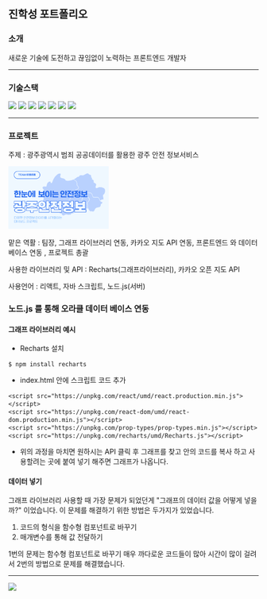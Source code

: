 ## 진학성 포트폴리오


### 소개  
새로운 기술에 도전하고 끊임없이 노력하는 프론트엔드 개발자 

-- -- --

### 기술스택
<img src="https://img.shields.io/badge/Java-007396?style=for-the-badge&logo=java&logoColor=white"/> <span/>
<img src="https://img.shields.io/badge/HTML5-E34F26?style=for-the-badge&logo=HTML5&logoColor=white"/> 
<img src="https://img.shields.io/badge/CSS3-1572B6?style=for-the-badge&logo=CSS3&logoColor=white"/> 
<img src="https://img.shields.io/badge/JavaScript-F7DF1E?style=for-the-badge&logo=JavaScript&logoColor=white"/> 
<img src="https://img.shields.io/badge/React-61DAFB?style=for-the-badge&logo=React&logoColor=black">
<img src="https://img.shields.io/badge/Node.js-339933?style=for-the-badge&logo=Node.js&logoColor=white"/>
<img src="https://img.shields.io/badge/MySQL-4479A1?style=for-the-badge&logo=MySQL&logoColor=white"/>

-- -- --
### 프로젝트

주제 : 광주광역시 범죄 공공데이터를 활용한 광주 안전 정보서비스

<img src="./hakseong_portfolio/src/components/img/광주안전정보_Main.png" width="40%" height="30%" title="px(픽셀) 크기 설정" alt="RubberDuck"></img>


맡은 역활 : 팀장, 그래프 라이브러리 연동, 카카오 지도 API 연동, 프론트엔드 와 데이터베이스 연동 , 프로젝트 총괄

사용한 라이브러리 및 API : Recharts(그래프라이브러리), 카카오 오픈 지도 API

사용언어 : 리액트, 자바 스크립트, 노드.js(서버)

### 노드.js 를 통해 오라클 데이터 베이스 연동





#### 그래프 라이브러리 예시
- Recharts 설치

~~~
$ npm install recharts
~~~

- index.html 안에 스크립트 코드 추가
~~~
<script src="https://unpkg.com/react/umd/react.production.min.js"></script>
<script src="https://unpkg.com/react-dom/umd/react-dom.production.min.js"></script>
<script src="https://unpkg.com/prop-types/prop-types.min.js"></script>
<script src="https://unpkg.com/recharts/umd/Recharts.js"></script>
~~~
- 위의 과정을 마치면 원하시는 API 클릭 후 그래프를 찾고 안의 코드를 복사 하고 사용할려는 곳에 붙여 넣기 해주면 그래프가 나옵니다.
  
#### 데이터 넣기  
그래프 라이브러리 사용할 때 가장 문제가 되었던게 "그래프의 데이터 값을 어떻게 넣을까?" 이었습니다.
이 문제를 해결하기 위한 방법은 두가지가 있었습니다.
1. 코드의 형식을 함수형 컴포넌트로 바꾸기
2. 매개변수를 통해 값 전달하기

1번의 문제는 함수형 컴포넌트로 바꾸기 매우 까다로운 코드들이 많아 시간이 많이 걸려서 2번의 방법으로 문제를 해결했습니다.










-- -- --
<img src="https://github-readme-stats.vercel.app/api?username=HarryJin12&show_icons=true">
